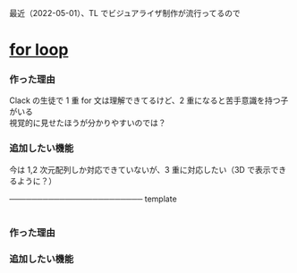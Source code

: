 最近（2022-05-01）、TL でビジュアライザ制作が流行ってるので

# [for loop](https://github.com/itsuki-jp/visualizer/tree/master/for_loop)

### 作った理由

Clack の生徒で 1 重 for 文は理解できてるけど、2 重になると苦手意識を持つ子がいる  
視覚的に見せたほうが分かりやすいのでは？

### 追加したい機能

今は 1,2 次元配列しか対応できていないが、3 重に対応したい（3D で表示できるように？）

────────────────────────
template
# []()

### 作った理由

### 追加したい機能

